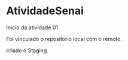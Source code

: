 # AtividadeSenai

Inicio da atividade 01

Foi vinculado o repositorio local com o remoto.

criado o Staging.